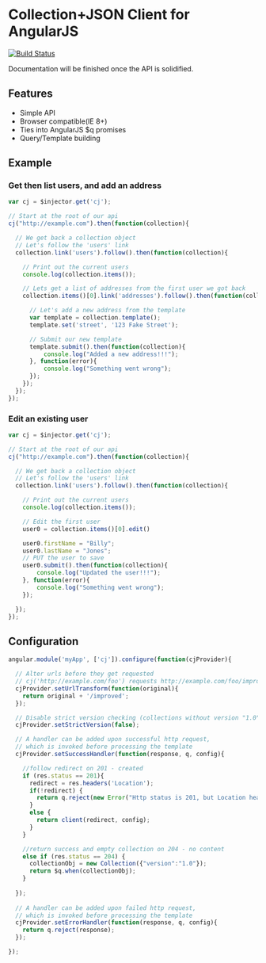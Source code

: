 # Collection+JSON Client for AngularJS
[![Build Status](https://travis-ci.org/szdavid92/angular-collection-json.svg?branch=master)](https://travis-ci.org/szdavid92/angular-collection-json)

Documentation will be finished once the API is solidified.

## Features

* Simple API
* Browser compatible(IE 8+)
* Ties into AngularJS $q promises
* Query/Template building


## Example

### Get then list users, and add an address

```js
var cj = $injector.get('cj');

// Start at the root of our api
cj("http://example.com").then(function(collection){

  // We get back a collection object
  // Let's follow the 'users' link
  collection.link('users').follow().then(function(collection){

    // Print out the current users
    console.log(collection.items());

    // Lets get a list of addresses from the first user we got back
    collection.items()[0].link('addresses').follow().then(function(collection){

      // Let's add a new address from the template
      var template = collection.template();
      template.set('street', '123 Fake Street');

      // Submit our new template
      template.submit().then(function(collection){
          console.log("Added a new address!!!");
      }, function(error){
          console.log("Something went wrong");
      });
    });
  });
});
```

### Edit an existing user

```js
var cj = $injector.get('cj');

// Start at the root of our api
cj("http://example.com").then(function(collection){

  // We get back a collection object
  // Let's follow the 'users' link
  collection.link('users').follow().then(function(collection){

    // Print out the current users
    console.log(collection.items());

    // Edit the first user
    user0 = collection.items()[0].edit()

    user0.firstName = "Billy";
    user0.lastName = "Jones";
    // PUT the user to save
    user0.submit().then(function(collection){
        console.log("Updated the user!!!");
    }, function(error){
        console.log("Something went wrong");
    });

  });
});
```

## Configuration

```js
angular.module('myApp', ['cj']).configure(function(cjProvider){

  // Alter urls before they get requested
  // cj('http://example.com/foo') requests http://example.com/foo/improved
  cjProvider.setUrlTransform(function(original){
    return original + '/improved';
  });

  // Disable strict version checking (collections without version "1.0")
  cjProvider.setStrictVersion(false);

  // A handler can be added upon successful http request,
  // which is invoked before processing the template
  cjProvider.setSuccessHandler(function(response, q, config){

    //follow redirect on 201 - created
    if (res.status == 201){
      redirect = res.headers('Location');
      if(!redirect) {
        return q.reject(new Error("Http status is 201, but Location header not set"));
      }
      else {
        return client(redirect, config);
      }
    }

    //return success and empty collection on 204 - no content
    else if (res.status == 204) {
      collectionObj = new Collection({"version":"1.0"});
      return $q.when(collectionObj);
    }
    
  });
  
  // A handler can be added upon failed http request,
  // which is invoked before processing the template
  cjProvider.setErrorHandler(function(response, q, config){
    return q.reject(response);
  });

});
```
